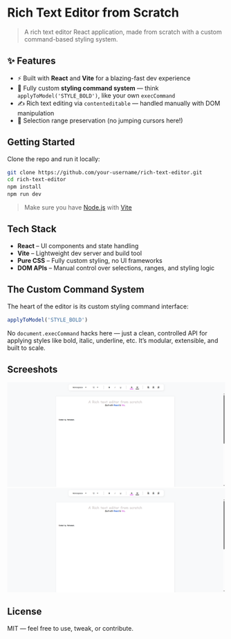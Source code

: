 # Rich Text Editor from Scratch

> A rich text editor React application, made from scratch with a custom command-based styling system.

## ✨ Features

- ⚡ Built with **React** and **Vite** for a blazing-fast dev experience
- 💅 Fully custom **styling command system** — think `applyToModel('STYLE_BOLD')`, like your own `execCommand`
- ✍️ Rich text editing via `contenteditable` — handled manually with DOM manipulation
- 🧠 Selection range preservation (no jumping cursors here!)

## Getting Started

Clone the repo and run it locally:

```bash
git clone https://github.com/your-username/rich-text-editor.git
cd rich-text-editor
npm install
npm run dev
```
> Make sure you have [Node.js](https://nodejs.org/) with [Vite](https://vite.dev/)

## Tech Stack
- **React** – UI components and state handling
- **Vite** – Lightweight dev server and build tool
- **Pure CSS** – Fully custom styling, no UI frameworks
- **DOM APIs** – Manual control over selections, ranges, and styling logic

## The Custom Command System
The heart of the editor is its custom styling command interface:

```js
applyToModel('STYLE_BOLD')
```

No ```document.execCommand``` hacks here — just a clean, controlled API for applying styles like bold, italic, underline, etc. It’s modular, extensible, and built to scale.

## Screeshots
![Demo Screenshoot](/public/screenshots/screenshoot2.png)
![Demo Screenshoot](/public/screenshots/screenshoot2.png)

## License
MIT — feel free to use, tweak, or contribute.
